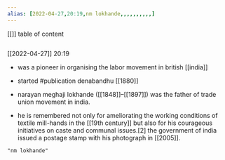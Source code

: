 ```yaml
---
alias: [2022-04-27,20:19,nm lokhande,,,,,,,,,,]
---
```

[[]]
table of content
```toc
```

[[2022-04-27]] 20:19
- was a pioneer in organising the labor movement in british [[india]]
- started #publication denabandhu [[1880]]

- narayan meghaji lokhande ([[1848]]–[[1897]]) was the father of trade union movement in india.
- he is remembered not only for ameliorating the working conditions of textile mill-hands in the [[19th century]] but also for his courageous initiatives on caste and communal issues.[2] the government of india issued a postage stamp with his photograph in [[2005]].
```query
"nm lokhande"
```